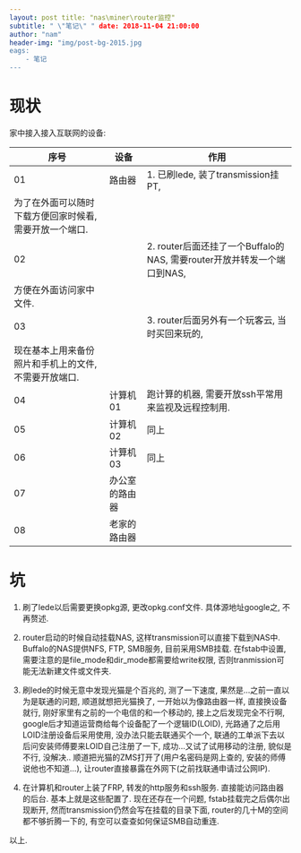 ```yaml
---
layout: post title: "nas\miner\router监控"
subtitle: " \"笔记\" " date: 2018-11-04 21:00:00
author: "nam"
header-img: "img/post-bg-2015.jpg
eags:
    - 笔记
---
```


# 现状

家中接入接入互联网的设备: 

|序号|设备|作用|
|---|---|---|
|01| 路由器|1. 已刷lede, 装了transmission挂PT,
为了在外面可以随时下载方便回家时候看,需要开放一个端口.|
|02||2. router后面还挂了一个Buffalo的NAS, 需要router开放并转发一个端口到NAS,
方便在外面访问家中文件.|
|03||3. router后面另外有一个玩客云, 当时买回来玩的,
现在基本上用来备份照片和手机上的文件, 不需要开放端口.|
|04|计算机01|跑计算的机器, 需要开放ssh平常用来监视及远程控制用.|
|05|计算机02| 同上|
|06|计算机03|同上|
|07|办公室的路由器||
|08|老家的路由器||

# 坑

1. 刷了lede以后需要更换opkg源, 更改opkg.conf文件. 具体源地址google之, 不再赘述.

2. router启动的时候自动挂载NAS, 这样transmission可以直接下载到NAS中.
   Buffalo的NAS提供NFS, FTP, SMB服务, 目前采用SMB挂载. 在fstab中设置,
需要注意的是file_mode和dir_mode都需要给write权限,
否则tranmission可能无法新建文件或文件夹.

3. 刷lede的时候无意中发现光猫是个百兆的, 测了一下速度,
   果然是...之前一直以为是联通的问题, 顺道就想把光猫换了,
一开始以为像路由器一样, 直接换设备就行,
刚好家里有之前的一个电信的和一个移动的, 接上之后发现完全不行啊,
google后才知道运营商给每个设备配了一个逻辑ID(LOID),
光路通了之后用LOID注册设备后采用使用, 没办法只能去联通买个一个,
联通的工单派下去以后问安装师傅要来LOID自己注册了一下,
成功...又试了试用移动的注册, 貌似是不行, 没解决..
顺道把光猫的ZMS打开了(用户名密码是网上查的, 安装的师傅说他也不知道...),
让router直接暴露在外网下(之前找联通申请过公网IP).

4. 在计算机和router上装了FRP, 转发的http服务和ssh服务. 直接能访问路由器的后台.
   基本上就是这些配置了. 现在还存在一个问题, fstab挂载完之后偶尔出现断开,
然而transmission仍然会写在挂载的目录下面, router的几十M的空间都不够折腾一下的,
有空可以查查如何保证SMB自动重连.

以上.
